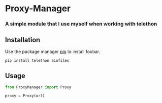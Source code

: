 # Proxy-Manager

### A simple module that I use myself when working with telethon

## Installation

Use the package manager [pip](https://pip.pypa.io/en/stable/) to install foobar.

```bash
pip install telethon aiofiles
```

## Usage

```python
from ProxyManager import Proxy

proxy = Proxy(url)

```

